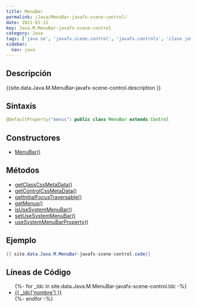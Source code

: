 ```yaml
---
title: MenuBar
permalink: /Java/MenuBar-javafx-scene-control/
date: 2021-01-11
key: Java.M.MenuBar-javafx-scene-control
category: Java
tags: ['java se', 'javafx.scene.control', 'javafx.controls', 'clase java', 'JavaFX 2.0']
sidebar: 
  nav: java
---
```


## Descripción
{{site.data.Java.M.MenuBar-javafx-scene-control.description }}

## Sintaxis
~~~java
@DefaultProperty("menus") public class MenuBar extends Control
~~~

## Constructores
* [MenuBar()](/Java/MenuBar-javafx-scene-control/MenuBar/)

## Métodos
* [getClassCssMetaData()](/Java/MenuBar-javafx-scene-control/getClassCssMetaData)
* [getControlCssMetaData()](/Java/MenuBar-javafx-scene-control/getControlCssMetaData)
* [getInitialFocusTraversable()](/Java/MenuBar-javafx-scene-control/getInitialFocusTraversable)
* [getMenus()](/Java/MenuBar-javafx-scene-control/getMenus)
* [isUseSystemMenuBar()](/Java/MenuBar-javafx-scene-control/isUseSystemMenuBar)
* [setUseSystemMenuBar()](/Java/MenuBar-javafx-scene-control/setUseSystemMenuBar)
* [useSystemMenuBarProperty()](/Java/MenuBar-javafx-scene-control/useSystemMenuBarProperty)

## Ejemplo
~~~java
{{ site.data.Java.M.MenuBar-javafx-scene-control.code}}
~~~

## Líneas de Código
<ul>
{%- for _ldc in site.data.Java.M.MenuBar-javafx-scene-control.ldc -%}
   <li>
       <a href="{{_ldc['url'] }}">{{ _ldc['nombre'] }}</a>
   </li>
{%- endfor -%}
</ul>
